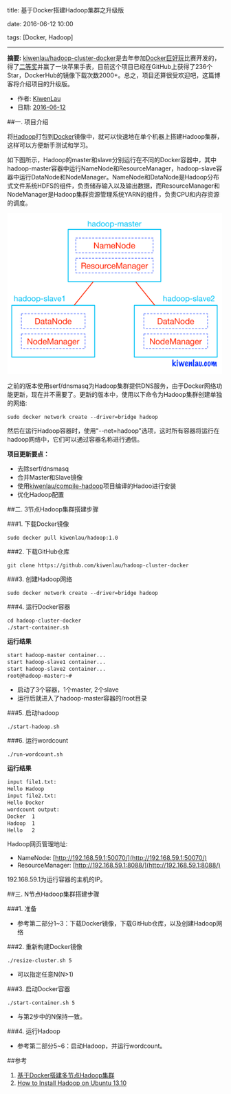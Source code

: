 title: 基于Docker搭建Hadoop集群之升级版

date: 2016-06-12 10:00

tags: [Docker, Hadoop]

---

**摘要:** [kiwenlau/hadoop-cluster-docker](https://github.com/kiwenlau/hadoop-cluster-docker)是去年参加[Docker巨好玩](http://www.alauda.cn/2015/04/28/docker-great/)比赛开发的，得了[二等奖](http://www.alauda.cn/2015/06/11/presentation/)并赢了一块苹果手表，目前这个项目已经在GitHub上获得了236个Star，DockerHub的镜像下载次数2000+。总之，项目还算很受欢迎吧，这篇博客将介绍项目的升级版。

<!-- more -->

- 作者: [KiwenLau](http://kiwenlau.com/)
- 日期: [2016-06-12](http://kiwenlau.com/2016/06/12/160612-hadoop-cluster-docker-update/)

##一. 项目介绍

将[Hadoop](http://hadoop.apache.org/)打包到[Docker](https://www.docker.com/)镜像中，就可以快速地在单个机器上搭建Hadoop集群，这样可以方便新手测试和学习。

如下图所示，Hadoop的master和slave分别运行在不同的Docker容器中，其中hadoop-master容器中运行NameNode和ResourceManager，hadoop-slave容器中运行DataNode和NodeManager。NameNode和DataNode是Hadoop分布式文件系统HDFS的组件，负责储存输入以及输出数据，而ResourceManager和NodeManager是Hadoop集群资源管理系统YARN的组件，负责CPU和内存资源的调度。

<img src="160612-hadoop-cluster-docker-update/hadoop-cluster-docker.png" width = "500"/>

之前的版本使用serf/dnsmasq为Hadoop集群提供DNS服务，由于Docker网络功能更新，现在并不需要了。更新的版本中，使用以下命令为Hadoop集群创建单独的网络:

```
sudo docker network create --driver=bridge hadoop
```

然后在运行Hadoop容器时，使用"--net=hadoop"选项，这时所有容器将运行在hadoop网络中，它们可以通过容器名称进行通信。

**项目更新要点：**

- 去除serf/dnsmasq
- 合并Master和Slave镜像
- 使用[kiwenlau/compile-hadoop](https://github.com/kiwenlau/compile-hadoop)项目编译的Hadoo进行安装
- 优化Hadoop配置

##二. 3节点Hadoop集群搭建步骤

###1. 下载Docker镜像

```
sudo docker pull kiwenlau/hadoop:1.0
```

###2. 下载GitHub仓库

```
git clone https://github.com/kiwenlau/hadoop-cluster-docker
```

###3. 创建Hadoop网络

```
sudo docker network create --driver=bridge hadoop
```

###4. 运行Docker容器

```
cd hadoop-cluster-docker
./start-container.sh
```

**运行结果**

```
start hadoop-master container...
start hadoop-slave1 container...
start hadoop-slave2 container...
root@hadoop-master:~# 
```

- 启动了3个容器，1个master, 2个slave
- 运行后就进入了hadoop-master容器的/root目录

###5. 启动hadoop

```
./start-hadoop.sh
```

###6. 运行wordcount

```
./run-wordcount.sh
```

**运行结果**

```
input file1.txt:
Hello Hadoop
input file2.txt:
Hello Docker
wordcount output:
Docker	1
Hadoop	1
Hello	2
```

Hadoop网页管理地址:

- NameNode: [http://192.168.59.1:50070/](http://192.168.59.1:50070/)
- ResourceManager: [http://192.168.59.1:8088/](http://192.168.59.1:8088/)

192.168.59.1为运行容器的主机的IP。

##三. N节点Hadoop集群搭建步骤

###1. 准备

- 参考第二部分1~3：下载Docker镜像，下载GitHub仓库，以及创建Hadoop网络

###2. 重新构建Docker镜像

```
./resize-cluster.sh 5
```
- 可以指定任意N(N>1)

###3. 启动Docker容器

```
./start-container.sh 5
```
- 与第2步中的N保持一致。

###4. 运行Hadoop

- 参考第二部分5~6：启动Hadoop，并运行wordcount。

##参考

1. [基于Docker搭建多节点Hadoop集群](http://kiwenlau.com/2015/06/08/150608-hadoop-cluster-docker/)
2. [How to Install Hadoop on Ubuntu 13.10](https://www.digitalocean.com/community/tutorials/how-to-install-hadoop-on-ubuntu-13-10)


<br />
